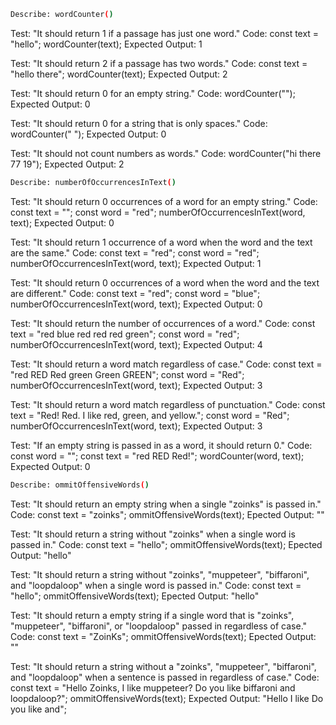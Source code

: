 ```sh
Describe: wordCounter()
```
Test: "It should return 1 if a passage has just one word."
Code:
const text = "hello";
wordCounter(text);
Expected Output: 1

Test: "It should return 2 if a passage has two words."
Code:
const text = "hello there";
wordCounter(text);
Expected Output: 2

Test: "It should return 0 for an empty string."
Code: wordCounter("");
Expected Output: 0

Test: "It should return 0 for a string that is only spaces."
Code: wordCounter("            ");
Expected Output: 0

Test: "It should not count numbers as words."
Code: wordCounter("hi there 77 19");
Expected Output: 2

```sh
Describe: numberOfOccurrencesInText()
```
Test: "It should return 0 occurrences of a word for an empty string."
Code:
const text = "";
const word = "red";
numberOfOccurrencesInText(word, text);
Expected Output: 0

Test: "It should return 1 occurrence of a word when the word and the text are the same."
Code:
const text = "red";
const word = "red";
numberOfOccurrencesInText(word, text);
Expected Output: 1

Test: "It should return 0 occurrences of a word when the word and the text are different."
Code:
const text = "red";
const word = "blue";
numberOfOccurrencesInText(word, text);
Expected Output: 0

Test: "It should return the number of occurrences of a word."
Code:
const text = "red blue red red red green";
const word = "red";
numberOfOccurrencesInText(word, text);
Expected Output: 4

Test: "It should return a word match regardless of case."
Code:
const text = "red RED Red green Green GREEN";
const word = "Red";
numberOfOccurrencesInText(word, text);
Expected Output: 3

Test: "It should return a word match regardless of punctuation."
Code:
const text = "Red! Red. I like red, green, and yellow.";
const word = "Red";
numberOfOccurrencesInText(word, text);
Expected Output: 3

Test: "If an empty string is passed in as a word, it should return 0."
Code:
const word = "";
const text = "red RED Red!";
wordCounter(word, text);
Expected Output: 0

```sh
Describe: ommitOffensiveWords()
```
Test: "It should return an empty string when a single "zoinks" is passed in."
Code:
const text = "zoinks";
ommitOffensiveWords(text);
Epected Output: ""

Test: "It should return a string without "zoinks" when a single word is passed in."
Code:
const text = "hello";
ommitOffensiveWords(text);
Epected Output: "hello"

Test: "It should return a string without "zoinks", "muppeteer", "biffaroni", and "loopdaloop" when a single word is passed in."
Code:
const text = "hello";
ommitOffensiveWords(text);
Epected Output: "hello"

Test: "It should return a empty string if a single word that is "zoinks", "muppeteer", "biffaroni", or "loopdaloop" passed in regardless of case."
Code:
const text = "ZoinKs";
ommitOffensiveWords(text);
Epected Output: ""

Test: "It should return a string without a "zoinks", "muppeteer", "biffaroni", and "loopdaloop" when a sentence is passed in regardless of case."
Code:
const text = "Hello Zoinks, I like muppeteer? Do you like biffaroni and loopdaloop?";
ommitOffensiveWords(text);
Expected Output: "Hello I like Do you like and";